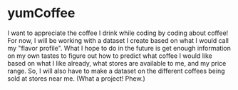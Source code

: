 # yumCoffee
I want to appreciate the coffee I drink while coding by coding about coffee! For now, I will be working with a dataset I create based on what I would call my "flavor profile". What I hope to do in the future is get enough information on my own tastes to figure out how to predict what coffee I would like based on what I like already, what stores are available to me, and my price range. So, I will also have to make a dataset on the different coffees being sold at stores near me. (What a project! Phew.)
